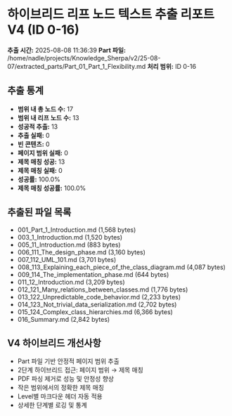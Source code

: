 # 하이브리드 리프 노드 텍스트 추출 리포트 V4 (ID 0-16)

**추출 시간:** 2025-08-08 11:36:39
**Part 파일:** /home/nadle/projects/Knowledge_Sherpa/v2/25-08-07/extracted_parts/Part_01_Part_1_Flexibility.md
**처리 범위:** ID 0-16

## 추출 통계

- **범위 내 총 노드 수:** 17
- **범위 내 리프 노드 수:** 13
- **성공적 추출:** 13
- **추출 실패:** 0
- **빈 콘텐츠:** 0
- **페이지 범위 실패:** 0
- **제목 매칭 성공:** 13
- **제목 매칭 실패:** 0
- **성공률:** 100.0%
- **제목 매칭 성공률:** 100.0%

## 추출된 파일 목록

- 001_Part_1_Introduction.md (1,568 bytes)
- 003_1_Introduction.md (1,520 bytes)
- 005_11_Introduction.md (883 bytes)
- 006_111_The_design_phase.md (3,160 bytes)
- 007_112_UML_101.md (3,701 bytes)
- 008_113_Explaining_each_piece_of_the_class_diagram.md (4,087 bytes)
- 009_114_The_implementation_phase.md (644 bytes)
- 011_12_Introduction.md (3,209 bytes)
- 012_121_Many_relations_between_classes.md (1,776 bytes)
- 013_122_Unpredictable_code_behavior.md (2,233 bytes)
- 014_123_Not_trivial_data_serialization.md (2,702 bytes)
- 015_124_Complex_class_hierarchies.md (6,366 bytes)
- 016_Summary.md (2,842 bytes)

## V4 하이브리드 개선사항

- Part 파일 기반 안정적 페이지 범위 추출
- 2단계 하이브리드 접근: 페이지 범위 → 제목 매칭
- PDF 파싱 제거로 성능 및 안정성 향상
- 작은 범위에서의 정확한 제목 매칭
- Level별 마크다운 헤더 자동 적용
- 상세한 단계별 로깅 및 통계
